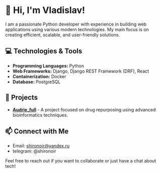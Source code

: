 # 👋 Hi, I'm Vladislav!

I am a passionate Python developer with experience in building web applications using various modern technologies. My main focus is on creating efficient, scalable, and user-friendly solutions. 

## 💻 Technologies & Tools

- **Programming Languages:** Python
- **Web Frameworks:** Django, Django REST Framework (DRF), React
- **Containerization:** Docker
- **Database:** PostgreSQL

## 🚀 Projects

- [**Audrie_full**](https://github.com/shironoirL/Audrie) - A project focused on drug repurposing using advanced bioinformatics techniques.



## 📫 Connect with Me

- Email: shironoir@yandex.ru
- telegram: @shironoir

Feel free to reach out if you want to collaborate or just have a chat about tech!
